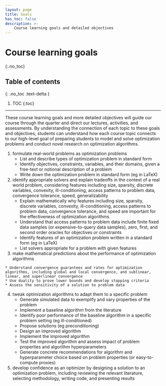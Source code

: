 ```yaml
---
layout: page
title: Goals
has_toc: false
description: >-
    Course learning goals and detailed objectives
---
```


# Course learning goals
{:.no_toc}

## Table of contents
{: .no_toc .text-delta }

1. TOC
{:toc}

---

These course learning goals and more detailed objectives will guide our course through the quarter and direct our lectures, activities, and assessments. By understanding the connection of each topic to these goals and objectives, students can understand how each course topic connects to our high-level goal of preparing students to model and solve optimization problems and conduct novel research on optimization algorithms.
1. formulate real-world problems as optimization problems
    * List and describe types of optimization problem in standard form
    * Identify objectives, constraints, variables, and their domains, given a free-text or notional description of a problem
    * Write down the optimization problem in standard form (eg in LaTeX)
2. identify appropriate solvers and explain tradeoffs in the context of a real world problem, considering features including size, sparsity, discrete variables, convexity, ill-conditioning, access patterns to problem data, convergence tolerance, speed, generalizability
    * Explain mathematically why features including size, sparsity, discrete variables, convexity, ill-conditioning, access patterns to problem data, convergence tolerance, and speed are important for the effectiveness of optimization algorithms
    * Understand that access patterns to problem data include finite fixed data samples (or expensive-to-query data samples), zero, first, and second order oracles for objectives or constraints
    * Identify features of an optimization problem written in a standard form (eg in LaTeX)
    * List solvers appropriate for a problem with given features
3. make mathematical predictions about the performance of optimization algorithms
 <!-- and understand the implications of mathematical theory for practical optimization. -->
    * Understand convergence guarantees and rates for optimization algorithms, including global and local convergence, and sublinear, linear, and superlinear convergence
    * Use duality to prove lower bounds and develop stopping criteria
    * Assess the sensitivity of a solution to problem data
4. tweak optimization algorithms to adapt them to a specific problem
    * Generate simulated data to exemplify and vary properties of the problem
    * Implement a baseline algorithm from the literature
    * Identify poor performance of the baseline algorithm in a specific problem setting (eg ill-conditioned)
    * Propose solutions (eg preconditioning)
    * Design an improved algorithm
    * Implement the improved algorithm
    * Test the improved algorithm and assess impact of problem properties and algorithm hyperparameters
    * Generate concrete recommendations for algorithm and hyperparameter choice based on problem properties (or easy-to-compute proxies)
5. develop confidence as an optimizer by designing a solution to an optimization problem, including reviewing the relevant literature, selecting methodology, writing code, and presenting results